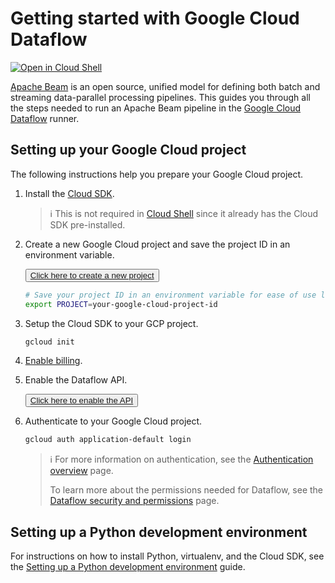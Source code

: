 # Getting started with Google Cloud Dataflow

[![Open in Cloud Shell](http://gstatic.com/cloudssh/images/open-btn.svg)](https://console.cloud.google.com/cloudshell/open?git_repo=https://github.com/GoogleCloudPlatform/python-docs-samples&page=editor&open_in_editor=dataflow/README.md)

[Apache Beam](https://beam.apache.org/)
is an open source, unified model for defining both batch and streaming data-parallel processing pipelines.
This guides you through all the steps needed to run an Apache Beam pipeline in the
[Google Cloud Dataflow](https://cloud.google.com/dataflow) runner.

## Setting up your Google Cloud project

The following instructions help you prepare your Google Cloud project.

1. Install the [Cloud SDK](https://cloud.google.com/sdk/docs/).

   > ℹ️ This is not required in
   > [Cloud Shell](https://console.cloud.google.com/cloudshell/editor)
   > since it already has the Cloud SDK pre-installed.

1. Create a new Google Cloud project and save the project ID in an environment variable.

   <button>
      <a href="https://console.cloud.google.com/projectcreate">
         Click here to create a new project
      </a>
   </button>

   ```sh
   # Save your project ID in an environment variable for ease of use later on.
   export PROJECT=your-google-cloud-project-id
   ```

1. Setup the Cloud SDK to your GCP project.

   ```sh
   gcloud init
   ```

1. [Enable billing](https://cloud.google.com/billing/docs/how-to/modify-project).

1. Enable the Dataflow API.

   <button>
      <a href="https://console.cloud.google.com/flows/enableapi?apiid=dataflow">
         Click here to enable the API
      </a>
   </button>

1. Authenticate to your Google Cloud project.

   ```sh
   gcloud auth application-default login
   ```

   > ℹ️ For more information on authentication, see the
   > [Authentication overview](https://googleapis.dev/python/google-api-core/latest/auth.html) page.
   >
   > To learn more about the permissions needed for Dataflow, see the
   > [Dataflow security and permissions](https://cloud.google.com/dataflow/docs/concepts/security-and-permissions) page.

## Setting up a Python development environment

For instructions on how to install Python, virtualenv, and the Cloud SDK, see the
[Setting up a Python development environment](https://cloud.google.com/python/setup)
guide.
